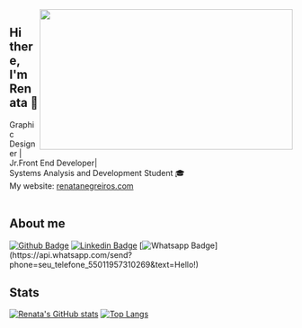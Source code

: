 <img align="right" width="450" height="250" src="https://github.com/renatanegreiros01/RenataNegreiros01/blob/main/Scaffold_hello_world.gif">

## Hi there, I'm Renata 👋
Graphic Designer | Jr.Front End Developer|
<br>
Systems Analysis and Development Student :mortar_board:
<br>
My website: <a href="https://www.renatanegreiros.com" target="_blank">renatanegreiros.com</a>   
<br>
## About me 

[![Github Badge](https://img.shields.io/badge/-Github-000?style=flat-square&logo=Github&logoColor=white&link=https://www.github.com/renatanegreiros01)](https://www.github.com/renatanegreiros01)
[![Linkedin Badge](https://img.shields.io/badge/-LinkedIn-blue?style=flat-square&logo=Linkedin&logoColor=white&link=https://www.linkedin.com/in/renata-de-negreiros-mendes-396707203)](https://www.linkedin.com/in/renata-de-negreiros-mendes-396707203)
[![Whatsapp Badge](https://img.shields.io/badge/-Whatsapp-4CA143?style=flat-square&labelColor=4CA143&logo=whatsapp&logoColor=white&link=https://api.whatsapp.com/send?phone=seu_telefone_55+011957310269&text=Hello!)](https://api.whatsapp.com/send?phone=seu_telefone_55011957310269&text=Hello!)


## Stats 
[![Renata's GitHub stats](https://github-readme-stats.vercel.app/api?username=renatanegreiros01)](https://github.com/renatanegreiros01/github-readme-stats)
[![Top Langs](https://github-readme-stats.vercel.app/api/top-langs/?username=anuraghazra&layout=compact)](https://github.com/anuraghazra/github-readme-stats)

